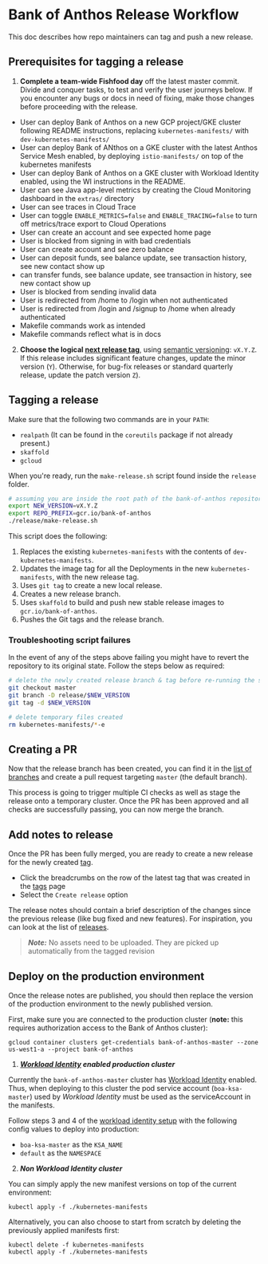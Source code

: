 # Bank of Anthos Release Workflow

This doc describes how repo maintainers can tag and push a new release.


## Prerequisites for tagging a release

1. **Complete a team-wide Fishfood day** off the latest master commit. Divide and conquer tasks, to test and verify the user journeys below. If you encounter any bugs or docs in need of fixing, make those changes before proceeding with the release.

- User can deploy Bank of Anthos on a new GCP project/GKE cluster following README instructions, replacing `kubernetes-manifests/` with `dev-kubernetes-manifests/`
- User can deploy Bank of ANthos on a GKE cluster with the latest Anthos Service Mesh enabled, by deploying `istio-manifests/` on top of the kubernetes manifests
- User can deploy Bank of Anthos on a GKE cluster with Workload Identity enabled, using the WI instructions in the README.
- User can see Java app-level metrics by creating the Cloud Monitoring dashboard in the `extras/` directory
- User can see traces in Cloud Trace
- User can toggle `ENABLE_METRICS=false` and `ENABLE_TRACING=false` to turn off metrics/trace export to Cloud Operations
- User can create an account and see expected home page
- User is blocked from signing in with bad credentials
- User can create account and see zero balance
- User can deposit funds, see balance update, see transaction history, see new contact show up
- can transfer funds, see balance update, see transaction in history, see new contact show up
- User is blocked from sending invalid data
- User is redirected from /home to /login when not authenticated
- User is redirected from /login and /signup to /home when already authenticated
- Makefile commands work as intended
- Makefile commands reflect what is in docs


2. **Choose the logical [next release tag](https://github.com/GoogleCloudPlatform/bank-of-anthos/releases)**, using [semantic versioning](https://semver.org/): `vX.Y.Z`. If this release includes significant feature changes, update the minor version (`Y`). Otherwise, for bug-fix releases or standard quarterly release, update the patch version `Z`).


## Tagging a release

Make sure that the following two commands are in your `PATH`:
- `realpath` (It can be found in the `coreutils` package if not already present.)
- `skaffold`
- `gcloud`

When you're ready, run the `make-release.sh` script found inside the `release` folder.

```sh
# assuming you are inside the root path of the bank-of-anthos repository
export NEW_VERSION=vX.Y.Z
export REPO_PREFIX=gcr.io/bank-of-anthos
./release/make-release.sh
```

This script does the following:
1. Replaces the existing `kubernetes-manifests` with the contents of `dev-kubernetes-manifests`.
2. Updates the image tag for all the Deployments in the new `kubernetes-manifests`, with the new release tag.
3. Uses `git tag` to create a new local release.
4. Creates a new release branch.
5. Uses `skaffold` to build and push new stable release images to `gcr.io/bank-of-anthos`.
6. Pushes the Git tags and the release branch.

### Troubleshooting script failures

In the event of any of the steps above failing you might have to revert the repository to its original state. Follow the steps below as required:
```sh
# delete the newly created release branch & tag before re-running the script
git checkout master
git branch -D release/$NEW_VERSION
git tag -d $NEW_VERSION

# delete temporary files created
rm kubernetes-manifests/*-e
```

## Creating a PR

Now that the release branch has been created, you can find it in the [list of branches](https://github.com/GoogleCloudPlatform/bank-of-anthos/branches) and create a pull request targeting `master` (the default branch).

This process is going to trigger multiple CI checks as well as stage the release onto a temporary cluster. Once the PR has been approved and all checks are successfully passing, you can now merge the branch.

## Add notes to release

Once the PR has been fully merged, you are ready to create a new release for the newly created [tag](https://github.com/GoogleCloudPlatform/bank-of-anthos/tags).
- Click the breadcrumbs on the row of the latest tag that was created in the [tags](https://github.com/GoogleCloudPlatform/bank-of-anthos/tags) page
- Select the `Create release` option

The release notes should contain a brief description of the changes since the previous release (like bug fixed and new features). For inspiration, you can look at the list of [releases](https://github.com/GoogleCloudPlatform/bank-of-anthos/releases).

> ***Note:*** No assets need to be uploaded. They are picked up automatically from the tagged revision

## Deploy on the production environment

Once the release notes are published, you should then replace the version of the production environment to the newly published version.

First, make sure you are connected to the production cluster (**note:** this requires authorization access to the Bank of Anthos cluster):
```
gcloud container clusters get-credentials bank-of-anthos-master --zone us-west1-a --project bank-of-anthos
```
1. ***[Workload Identity](https://cloud.google.com/kubernetes-engine/docs/how-to/workload-identity) enabled production cluster***

Currently the `bank-of-anthos-master` cluster has [Workload Identity](https://cloud.google.com/kubernetes-engine/docs/how-to/workload-identity) enabled. Thus, when deploying to this cluster the pod service account (`boa-ksa-master`) used by _Workload Identity_ must be used as the serviceAccount in the manifests.

Follow steps 3 and 4 of the [workload identity setup](https://github.com/GoogleCloudPlatform/bank-of-anthos/blob/master/docs/workload-identity.md) with the following config values to deploy into production:
- `boa-ksa-master` as the `KSA_NAME`
- `default` as the `NAMESPACE`

2. ***Non Workload Identity cluster***

You can simply apply the new manifest versions on top of the current environment:
```
kubectl apply -f ./kubernetes-manifests
```

Alternatively, you can also choose to start from scratch by deleting the previously applied manifests first:
```
kubectl delete -f kubernetes-manifests
kubectl apply -f ./kubernetes-manifests
```

